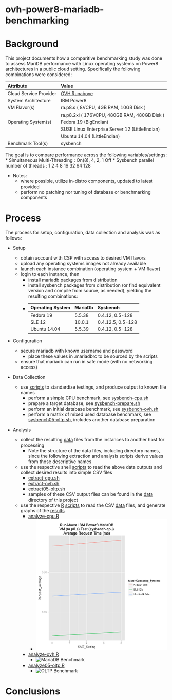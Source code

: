 ovh-power8-mariadb-benchmarking
===============================

# Background

This project documents how a comparitive benchmarking study was done to assess MariDB performance with Linux operating systems on Power8 architectures in a public cloud setting. Specifically the following combinations were considered:

| Attribute | Value |
| :--------- |:----- |
| Cloud Service Provider | [OVH Runabove](https://www.runabove.com/index.xml) |
| System Architecture | IBM Power8 |
| VM Flavor(s) | ra.p8.s ( 8VCPU, 4GB RAM, 10GB Disk ) |
|              | ra.p8.2xl ( 176VCPU, 480GB RAM, 480GB Disk ) |
| Operating System(s) | Fedora 19 (BigEndian) |
|                     | SUSE Linux Enterprise Server 12 (LittleEndian) |
|                     | Ubuntu 14.04 (LittleEndian) |
| Benchmark Tool(s) | sysbench |

The goal is to compare performance across the following variables/settings:
	* Simultaneous Multi-Threading : On(8), 4, 2, 1 Off
	* Sysbench parallel number of threads : 1 2 4 8 16 32 64 128

* Notes:
	* where possible, utilize in-distro components, updated to latest provided
	* perform no patching nor tuning of database or benchmarking components

# Process

The process for setup, configuration, data collection and analysis was as follows:

* Setup
	* obtain account with CSP with access to desired VM flavors
	* upload any operating systems images not already available
	* launch each instance combination (operating system + VM flavor)
	* login to each instance, then
		* install mariadb packages from distribution
		* install sysbench packages from distribution (or find equivalent version and compile from source, as needed), yielding the resulting combinations:
		* | Operating System | MariaDb | Sysbench |
		  | ---------------- | ------- | -------- |
		  | Fedora 19 | 5.5.38 | 0.4.12, 0.5-128 |
		  | SLE 12 | 10.0.1 | 0.4.12.5, 0.5-128 |
		  | Ubuntu 14.04 | 5.5.39 | 0.4.12, 0.5-128 |

* Configuration
	* secure mariadb with known username and password
		* place these values in .mariadbrc to be sourced by the scripts
	* ensure that mariadb can run in safe mode (with no networking access)

* Data Collection
	* use [scripts](./scripts) to standardize testings, and produce output to known file names
		* perform a simple CPU benchmark, see [sysbench-cpu.sh](./scripts/sysbench-cpu.sh)
		* prepare a target database, see [sysbench-prepare.sh](./scripts/sysbench-prepare.sh)
		* perform an initial database benchmark, see [sysbench-ovh.sh](./scripts/sysbench-ovh.sh)
		* perform a matrix of mixed used database benchmark, see [sysbench05-oltp.sh](./scripts/sysbench05-oltp.sh), includes another database preparation

* Analysis
	* collect the resulting [data](./data) files from the instances to another host for processing
		* Note the structure of the data files, including directory names, since the following extraction and analysis scripts derive values from those descriptive names
	* use the respective shell [scripts](./scripts) to read the above data outputs and collect desired results into simple CSV files 
		* [extract-cpu.sh](./scripts/extract-cpu.sh)
		* [extract-ovh.sh](./scripts/extract-ovh.sh)
		* [extract05-oltp.sh](./scripts/extract05-oltp.sh)
		* samples of these CSV output files can be found in the [data](./data) directory of this project
	* use the respective [R](http://www.r-project.org/) [scripts](./scripts) to read the CSV [data](./data) files, and generate graphs of the [results](./results)
		* [analyze-cpu.R](./scripts/analyze-cpu.R)
			* ![CPU Benchmark](./results/cpu.png)
		* [analyze-ovh.R](./scripts/analyze-ovh.R)
			* ![MariaDB Benchmark](./results/ovh.png)
		* [analyze05-oltp.R](./scripts/analyze05-oltp.R)
			* ![OLTP Benchmark](./results/oltp.png)

# Conclusions
